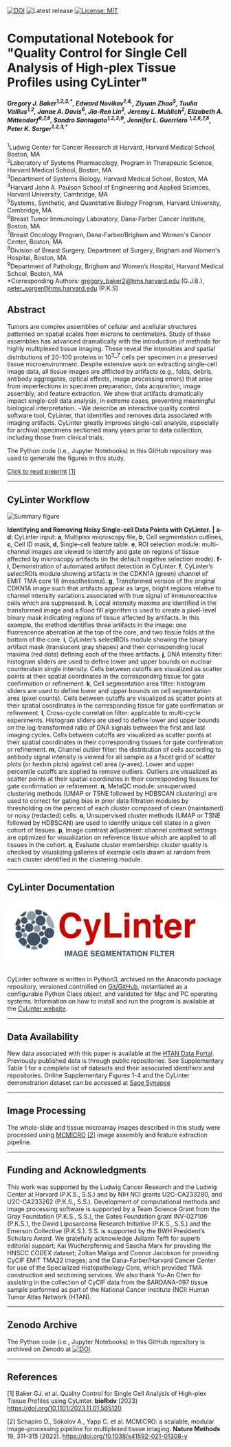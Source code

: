 [![DOI](https://zenodo.org/badge/DOI/10.5281/zenodo.10067804.svg)](https://doi.org/10.5281/zenodo.10067804)
![Latest release](https://img.shields.io/github/v/release/labsyspharm/cylinter-paper)
[![License: MIT](https://img.shields.io/badge/License-MIT-yellow.svg)](https://opensource.org/licenses/MIT)


# Computational Notebook for "Quality Control for Single Cell Analysis of High-plex Tissue Profiles using CyLinter"

<h5>Gregory J. Baker<sup>1,2,3,*</sup>,    
Edward Novikov<sup>1,4,</sup>,
Ziyuan Zhao<sup>5</sup>,
Tuulia Vallius<sup>1,2</sup>,
Janae A. Davis<sup>6</sup>,
Jia-Ren Lin<sup>2</sup>,
Jeremy L. Muhlich<sup>2</sup>,
Elizabeth A. Mittendorf<sup>6,7,8</sup>,
Sandro Santagata<sup>1,2,3,9</sup>,
Jennifer L. Guerriero <sup>1,2,6,7,8</sup>,
Peter K. Sorger<sup>1,2,3,*</sup></h5>

<sup>1</sup>Ludwig Center for Cancer Research at Harvard, Harvard Medical School, Boston, MA<br>
<sup>2</sup>Laboratory of Systems Pharmacology, Program in Therapeutic Science, Harvard Medical
School, Boston, MA<br>
<sup>3</sup>Department of Systems Biology, Harvard Medical School, Boston, MA<br>
<sup>4</sup>Harvard John A. Paulson School of Engineering and Applied Sciences, Harvard University, Cambridge, MA<br>
<sup>5</sup>Systems, Synthetic, and Quantitative Biology Program, Harvard University, Cambridge, MA<br>
<sup>6</sup>Breast Tumor Immunology Laboratory, Dana-Farber Cancer Institute, Boston, MA<br>
<sup>7</sup>Breast Oncology Program, Dana-Farber/Brigham and Women's Cancer Center, Boston, MA<br>
<sup>8</sup>Division of Breast Surgery, Department of Surgery, Brigham and Women's Hospital, Boston, MA<br>
<sup>9</sup>Department of Pathology, Brigham and Women’s Hospital, Harvard Medical School, Boston, MA<br>
\*Corresponding Authors: gregory_baker2@hms.harvard.edu (G.J.B.), peter_sorger@hms.harvard.edu (P.K.S)<br>

<!-- *Nature Cancer (2023). DOI: [10.1038/s43018-023-00576-1](https://doi.org/10.1038/s43018-023-00576-1)* -->

## Abstract

Tumors are complex assemblies of cellular and acellular structures patterned on spatial scales from microns to centimeters. Study of these assemblies has advanced dramatically with the introduction of methods for highly multiplexed tissue imaging. These reveal the intensities and spatial distributions of 20-100 proteins in 10<sup>3</sup>–<sup>7</sup> cells per specimen in a preserved tissue microenvironment. Despite extensive work on extracting single-cell image data, all tissue images are afflicted by artifacts (e.g., folds, debris, antibody aggregates, optical effects, image processing errors) that arise from imperfections in specimen preparation, data acquisition, image assembly, and feature extraction. We show that artifacts dramatically impact single-cell data analysis, in extreme cases, preventing meaningful biological interpretation. ¬We describe an interactive quality control software tool, CyLinter, that identifies and removes data associated with imaging artifacts. CyLinter greatly improves single-cell analysis, especially for archival specimens sectioned many years prior to data collection, including those from clinical trials.

The Python code (i.e., Jupyter Notebooks) in this GitHub repository was used to generate the figures in this study.

[Click to read preprint](https://doi.org/10.1101/2023.11.01.565120) [[1]](#1)

---



## CyLinter Workflow

![Summary figure](./docs/ExtFig5.png)

**Identifying and Removing Noisy Single-cell Data Points with CyLinter.** **|** **a-d**: CyLinter input: **a**, Multiplex microscopy file, **b**, Cell segmentation outlines, **c**, Cell ID mask, **d**, Single-cell feature table. **e**, ROI selection module: multi-channel images are viewed to identify and gate on regions of tissue affected by microscopy artifacts (in the default negative selection mode). **f-i**, Demonstration of automated artifact detection in CyLinter. **f**, CyLinter’s selectROIs module showing artifacts in the CDKN1A (green) channel of EMIT TMA core 18 (mesothelioma). **g**, Transformed version of the original CDKN1A image such that artifacts appear as large, bright regions relative to channel intensity variations associated with true signal of immunoreactive cells which are suppressed. **h**, Local intensity maxima are identified in the transformed image and a flood fill algorithm is used to create a pixel-level binary mask indicating regions of tissue affected by artifacts. In this example, the method identifies three artifacts in the image: one fluorescence aberration at the top of the core, and two tissue folds at the bottom of the core. **i**, CyLinter’s selectROIs module showing the binary artifact mask (translucent gray shapes) and their corresponding local maxima (red dots) defining each of the three artifacts. **j**, DNA intensity filter: histogram sliders are used to define lower and upper bounds on nuclear counterstain single intensity. Cells between cutoffs are visualized as scatter points at their spatial coordinates in the corresponding tissue for gate confirmation or refinement. **k**, Cell segmentation area filter: histogram sliders are used to define lower and upper bounds on cell segmentation area (pixel counts). Cells between cutoffs are visualized as scatter points at their spatial coordinates in the corresponding tissue for gate confirmation or refinement. **l**, Cross-cycle correlation filter: applicable to multi-cycle experiments. Histogram sliders are used to define lower and upper bounds on the log-transformed ratio of DNA signals between the first and last imaging cycles. Cells between cutoffs are visualized as scatter points at their spatial coordinates in their corresponding tissues for gate confirmation or refinement. **m**, Channel outlier filter: the distribution of cells according to antibody signal intensity is viewed for all sample as a facet grid of scatter plots (or hexbin plots) against cell area (y-axes). Lower and upper percentile cutoffs are applied to remove outliers. Outliers are visualized as scatter points at their spatial coordinates in their corresponding tissues for gate confirmation or refinement. **n**, MetaQC module: unsupervised clustering methods (UMAP or TSNE followed by HDBSCAN clustering) are used to correct for gating bias in prior data filtration modules by thresholding on the percent of each cluster composed of clean (maintained) or noisy (redacted) cells. **o**, Unsupervised cluster methods (UMAP or TSNE followed by HDBSCAN) are used to identify unique cell states in a given cohort of tissues. **p**, Image contrast adjustment: channel contrast settings are optimized for visualization on reference tissue which are applied to all tissues in the cohort. **q**, Evaluate cluster membership: cluster quality is checked by visualizing galleries of example cells drawn at random from each cluster identified in the clustering module.</h6>

---


## CyLinter Documentation

![](./docs/cylinter-logo.svg)

CyLinter software is written in Python3, archived on the Anaconda package repository, versioned controlled on [Git/GitHub](https://github.com/labsyspharm/cylinter), instantiated as a configurable Python Class object, and validated for Mac and PC operating systems. Information on how to install and run the program is available at the [CyLinter website](https://labsyspharm.github.io/cylinter/). 

---


## Data Availability

New data associated with this paper is available at the [HTAN Data Portal](https://data.humantumoratlas.org). Previously published data is through public repositories. See Supplementary Table 1 for a complete list of datasets and their associated identifiers and repositories. Online Supplementary Figures 1-4 and the CyLinter demonstration dataset can be accessed at [Sage Synapse](https://www.synapse.org/#!Synapse:syn24193163/files)


---


## Image Processing

The whole-slide and tissue microarray images described in this study were processed using [MCMICRO](https://mcmicro.org/) [[2]](#2) image assembly and feature extraction pipeline.

---


## Funding and Acknowledgments

This work was supported by the Ludwig Cancer Research and the Ludwig Center at Harvard (P.K.S., S.S.) and by NIH NCI grants U2C-CA233280, and U2C-CA233262 (P.K.S., S.S.). Development of computational methods and image processing software is supported by a Team Science Grant from the Gray Foundation (P.K.S., S.S.), the Gates Foundation grant INV-027106 (P.K.S.), the David Liposarcoma Research Initiative (P.K.S., S.S.) and the Emerson Collective (P.K.S.). S.S. is supported by the BWH President’s Scholars Award. We gratefully acknowledge Juliann Tefft for superb editorial support; Kai Wucherpfennig and Sascha Marx for providing the HNSCC CODEX dataset; Zoltan Maliga and Connor Jacobson for providing CyCIF EMIT TMA22 images; and the Dana-Farber/Harvard Cancer Center for use of the Specialized Histopathology Core, which provided TMA construction and sectioning services. We also thank Yu-An Chen for assisting in the collection of CyCIF data from the SARDANA-097 tissue sample performed as part of the National Cancer Institute (NCI) Human Tumor Atlas Network (HTAN).

---

## Zenodo Archive

The Python code (i.e., Jupyter Notebooks) in this GitHub repository is archived on Zenodo at [![DOI](https://zenodo.org/badge/DOI/10.5281/zenodo.10067804.svg)](https://doi.org/10.5281/zenodo.10067804).

---


## References

<a id="1">[1]</a>
Baker GJ. et al. Quality Control for Single Cell Analysis of High-plex Tissue Profiles using CyLinter. **bioRxiv** (2023) https://doi.org/10.1101/2023.11.01.565120

<a id="1">[2]</a>
Schapiro D., Sokolov A., Yapp C. et al. MCMICRO: a scalable, modular image-processing pipeline for multiplexed tissue imaging. **Nature Methods** 19, 311–315 (2022). https://doi.org/10.1038/s41592-021-01308-y


